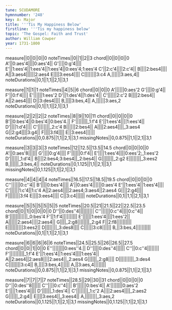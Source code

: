 ```yaml
---
tune: SCUDAMORE
hymnnumber: '248'
key: A♭ Major
title: '''Tis My Happiness Below'
firstline: '''Tis my happiness below'
topic: 'The Gospel: Faith and Trust'
author: William Cowper
year: 1731-1800
---
```

measure||0||0||0||0
noteTimes||0||1||2||3
chord||0||0||0||0
A'||0:aes'4||||0:aes'4||
G'||||0:g'4||||
E'||1:ees'4||1:ees'4||1:ees'4||0:ees'4;1:ees'4
C'||2:c'4||||2:c'4||
B||||2:bes4||||
A||3:aes4||||||2:aes4
E||||3:ees4||||
C||||||||3:c4
A,||||||3:aes,4||
noteDurations||0,1||1,1||2,1||3,1

measure||1||1||1
noteTimes||4||5||6
chord||0||0||0
A'||||||0:aes'2
G'||||0:g'4||
F'||0:f'4||||
E'||||||1:ees'2
D'||1:des'4||1:des'4||
C'||||||2:c'2
B||||2:bes4||
A||2:aes4||||
D||3:des4||||
B,||||3:bes,4||
A,||||||3:aes,2
noteDurations||0,1||1,1||2,1||3,1

measure||2||2||2||2
noteTimes||8||9||10||11
chord||0||0||0||0
B'||0:bes'4||0:bes'4||0:bes'4.||
F'||||||||_1:f'4
E'||1:ees'4||||1:ees'4||
D'||||1:d'4||||
C'||||||||_2:c'4
B||||||2:bes4||
A||||2:aes4||||_3:aes4
G||2:g4||||3:g4||
F||||3:f4||||
E||3:ees4||||||
noteDurations||0,0.875||1,1||2,1||3,1
missingNotes||0,0.875||1,1||2,1||3,1

measure||3||3||3||3
noteTimes||12||12.5||13.5||14.5
chord||0||0||0||0
A'||0:aes'8||||||
G'||||0:g'4||||
F'||||||0:f'4||
E'||||1:ees'4||||0:ees'2;_1:ees'2
D'||||||_1:d'4||
B||||2:bes4;3:bes4||_2:bes4||
G||||||||_2:g2
E||||||||_3:ees2
B,||||||_3:bes,4||
noteDurations||0,1.125||1,1||2,1||3,1
missingNotes||0,1.125||1,1||2,1||3,1

measure||4||4||4||4
noteTimes||16.5||17.5||18.5||19.5
chord||0||0||0||0
C''||||||0:c''4||
B'||||0:bes'4||||
A'||0:aes'4||||||0:aes'4
E'||1:ees'4||1:ees'4||||
C'||||||1:c'4||1:c'4
A||2:aes4||||2:aes4;3:aes4||2:aes4
G||||2:g4||||
F||||||||3:f4
E||||3:ees4||||
C||3:c4||||||
noteDurations||0,1||1,1||2,1||3,1

measure||5||5||5||5||5||5
noteTimes||20.5||21||21.5||22||22.5||23.5
chord||0||1||0||0||0||0
D''||0:des''4||||||||||
C''||||||0:c''4||||0:c''4||
B'||||||||||||_0:bes'4
F'||1:f'4||||||||||
E'||||||1:ees'4||||1:ees'2||
A||||||2:aes4||||2:aes4||
G||||_2:g8||||||||_2:g4
F||2:f8||||||||||
E||||||||||3:ees2||
D||||||||_3:des8||||
C||||||3:c8||||||
B,||3:bes,4||||||||||
noteDurations||0,1||1,1||2,1||3,1

measure||6||6||6||6||6
noteTimes||24.5||25.5||26||26.5||27.5
chord||0||0||1||0||0
E''||||||||0:ees''4.||
D''||||0:des''4||||||
C''||0:c''4||||||||
F'||||||||||_1:f'4
E'||1:ees'4||1:ees'4||||1:ees'4||
A||2:aes4||2:aes8||||2:aes4||_2:aes4
G||||||_2:g8||||
D||||||||||_3:des4
C||||||||3:c4||
B,||||3:bes,4||||||
A,||3:aes,4||||||||
noteDurations||0,0.875||1,1||2,1||3,1
missingNotes||0,0.875||1,1||2,1||3,1

measure||7||7||7||7
noteTimes||28.5||29||30||31
chord||0||0||0||0
D''||0:des''8||||||
C''||||0:c''4||||
B'||||||0:bes'4||
A'||||||||0:aes'2
E'||||1:ees'4||||
D'||||||_1:des'4||
C'||||||||_1:c'2
A||||2:aes4||||_2:aes2
G||||||_2:g4||
E||||3:ees4||_3:ees4||
A,||||||||_3:aes,2
noteDurations||0,1.125||1,1||2,1||3,1
missingNotes||0,1.125||1,1||2,1||3,1

